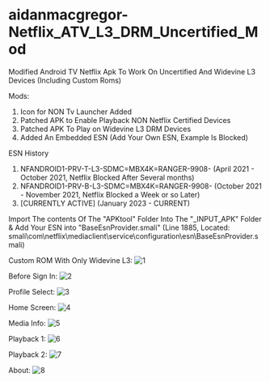 # aidanmacgregor-Netflix_ATV_L3_DRM_Uncertified_Mod
Modified Android TV Netflix Apk To Work On Uncertified And Widevine L3 Devices (Including Custom Roms)

Mods:
1. Icon for NON Tv Launcher Added
2. Patched APK to Enable Playback NON Netflix Certified Devices
3. Patched APK To Play on Widevine L3 DRM Devices
4. Added An Embedded ESN (Add Your Own ESN, Example Is Blocked)

ESN History
1. NFANDROID1-PRV-T-L3-SDMC=MBX4K=RANGER-9908-
(April 2021 - October 2021, Netflix Blocked After Several months)
2. NFANDROID1-PRV-B-L3-SDMC=MBX4K=RANGER-9908-
(October 2021 - November 2021, Netflix Blocked a Week or so Later)
3. [CURRENTLY ACTIVE]
(January 2023 - CURRENT)

Import The contents Of The "APKtool" Folder Into The "_INPUT_APK" Folder & Add Your ESN into "BaseEsnProvider.smali"
(Line 1885, Located: smali\com\netflix\mediaclient\service\configuration\esn\BaseEsnProvider.smali)

Custom ROM With Only Widevine L3:
![1](https://user-images.githubusercontent.com/11254983/211714336-c988d012-4a6e-4964-bdb3-4844707162ca.png)

Before Sign In:
![2](https://user-images.githubusercontent.com/11254983/211714369-7778c7b6-3b81-4256-9a06-da3e54968e31.jpg)

Profile Select:
![3](https://user-images.githubusercontent.com/11254983/211714407-ca4bf3ff-da02-4c93-9871-8b1799851b22.jpg)

Home Screen:
![4](https://user-images.githubusercontent.com/11254983/211714459-1b9ff79c-1c74-4d16-8cbd-75c453dc1fd4.jpg)

Media Info:
![5](https://user-images.githubusercontent.com/11254983/211714486-28460a71-e9e9-4e0c-86a3-d1903c160fe7.jpg)

Playback 1:
![6](https://user-images.githubusercontent.com/11254983/211714515-97100bb5-5397-474f-8879-7bb41e1f2cb2.jpg)

Playback 2:
![7](https://user-images.githubusercontent.com/11254983/211714539-b3bbd46e-c4e9-43b0-9126-fd5c7ffbef84.jpg)

About:
![8](https://user-images.githubusercontent.com/11254983/211714928-668d5969-78e4-4540-b961-c56fb0cd2e4c.png)


